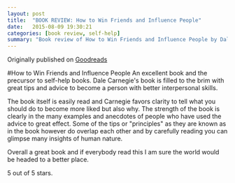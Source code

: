 ```yaml
---
layout: post
title:  "BOOK REVIEW: How to Win Friends and Influence People"
date:   2015-08-09 19:30:21
categories: [book review, self-help]
summary: "Book review of How to Win Friends and Influence People by Dale Carnegie."
---
```

Originally published on [Goodreads](https://www.goodreads.com/review/show/1119329453)

#How to Win Friends and Influence People
An excellent book and the precursor to self-help books. Dale Carnegie's book is filled to the brim with great tips and advice to become a person with better interpersonal skills.

The book itself is easily read and Carnegie favors clarity to tell what you should do to become more liked but also why. The strength of the book is clearly in the many examples and anecdotes of people who have used the advice to great effect.
Some of the tips or "principles" as they are known as in the book however do overlap each other and by carefully reading you can glimpse many insights of human nature.

Overall a great book and if everybody read this I am sure the world would be headed to a better place.

5 out of 5 stars.
